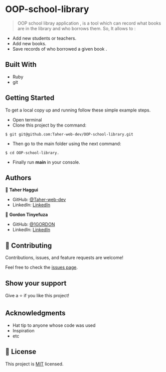 # OOP-school-library

> OOP school libray application , is a tool which can record what books are in the library and who borrows them. So, It allows to :

   - Add new students or teachers.
   - Add new books.
   - Save records of who borrowed a given book .

## Built With
- Ruby
- git

## Getting Started

To get a local copy up and running follow these simple example steps.
- Open terminal
- Clone this project by the command: 

```
$ git git@github.com:Taher-web-dev/OOP-school-library.git
```

- Then go to the main folder using the next command:

```
$ cd OOP-school-library.
```
- Finally run <b>main</b> in your console.


## Authors

👤 **Taher Haggui**

- GitHub: [@Taher-web-dev](https://github.com/Taher-web-dev)
- LinkedIn: [LinkedIn](https://www.linkedin.com/in/taher-haggui/)

👤 **Gordon Tinyefuza**

- GitHub: [@1GORDON](https://github.com/1GORDON)
- LinkedIn: [LinkedIn](https://www.linkedin.com/in/tinyefuza-gordon/)

## 🤝 Contributing

Contributions, issues, and feature requests are welcome!

Feel free to check the [issues page](../../issues/).

## Show your support

Give a ⭐️ if you like this project!

## Acknowledgments

- Hat tip to anyone whose code was used
- Inspiration
- etc

## 📝 License

This project is [MIT](./MIT.md) licensed.
